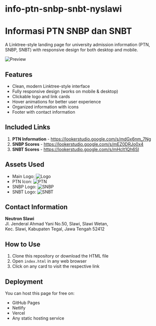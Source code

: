# info-ptn-snbp-snbt-nyslawi
# Informasi PTN SNBP dan SNBT

A Linktree-style landing page for university admission information (PTN, SNBP, SNBT) with responsive design for both desktop and mobile.

![Preview](preview.png)

## Features

- Clean, modern Linktree-style interface
- Fully responsive design (works on mobile & desktop)
- Clickable logo and link cards
- Hover animations for better user experience
- Organized information with icons
- Footer with contact information

## Included Links

1. **PTN Information** - https://lookerstudio.google.com/s/mdGx6nm_7Ng
2. **SNBP Scores** - https://lookerstudio.google.com/s/mEZ0DRJo0x4
3. **SNBT Scores** - https://lookerstudio.google.com/s/mHcIt1Qh6SI

## Assets Used

- Main Logo: ![Logo](https://res.cloudinary.com/dlckajddb/image/upload/v1751196688/_YDxE9np_400x400_pzxgxw.jpg)
- PTN Icon: ![PTN](https://res.cloudinary.com/dlckajddb/image/upload/v1751541639/university_3014_x12s4w.png)
- SNBP Logo: ![SNBP](https://pengumuman-snbp.snpmb.id/img/snbp.png)
- SNBT Logo: ![SNBT](https://upload.wikimedia.org/wikipedia/commons/thumb/a/a6/Logo_Seleksi_Nasional_Berdasarkan_Tes_%28SNBT%29.svg/1200px-Logo_Seleksi_Nasional_Berdasarkan_Tes_%28SNBT%29.svg.png?20240218142910)

## Contact Information

**Neutron Slawi**  
Jl. Jenderal Ahmad Yani No.50, Slawi, Slawi Wetan,  
Kec. Slawi, Kabupaten Tegal, Jawa Tengah 52412

## How to Use

1. Clone this repository or download the HTML file
2. Open `index.html` in any web browser
3. Click on any card to visit the respective link

## Deployment

You can host this page for free on:
- GitHub Pages
- Netlify
- Vercel
- Any static hosting service
